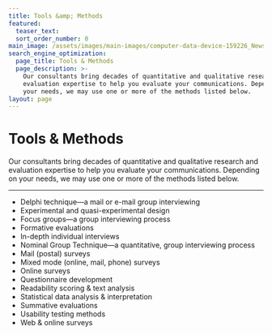 ```yaml
---
title: Tools &amp; Methods
featured:
  teaser_text:
  sort_order_number: 0
main_image: /assets/images/main-images/computer-data-device-159226_News-Archieves.jpg
search_engine_optimization:
  page_title: Tools & Methods
  page_description: >-
    Our consultants bring decades of quantitative and qualitative research and
    evaluation expertise to help you evaluate your communications. Depending on
    your needs, we may use one or more of the methods listed below.
layout: page
---
```


# Tools & Methods

Our consultants bring decades of quantitative and qualitative research and evaluation expertise to help you evaluate your communications. Depending on your needs, we may use one or more of the methods listed below.

---

* Delphi technique—a mail or e-mail group interviewing
* Experimental and quasi-experimental design
* Focus groups—a group interviewing process
* Formative evaluations
* In-depth individual interviews
* Nominal Group Technique—a quantitative, group interviewing process
* Mail (postal) surveys
* Mixed mode (online, mail, phone) surveys
* Online surveys
* Questionnaire development
* Readability scoring & text analysis
* Statistical data analysis & interpretation
* Summative evaluations
* Usability testing methods
* Web & online surveys